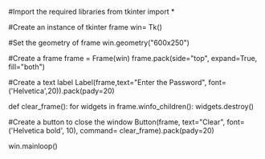 #Import the required libraries
from tkinter import *

#Create an instance of tkinter frame
win= Tk()

#Set the geometry of frame
win.geometry("600x250")

#Create a frame
frame = Frame(win)
frame.pack(side="top", expand=True, fill="both")

#Create a text label
Label(frame,text="Enter the Password", font=('Helvetica',20)).pack(pady=20)

def clear_frame():
   for widgets in frame.winfo_children():
      widgets.destroy()

#Create a button to close the window
Button(frame, text="Clear", font=('Helvetica bold', 10), command=
clear_frame).pack(pady=20)

win.mainloop()
